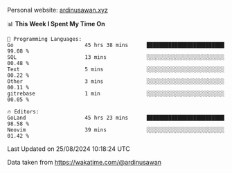 Personal website: [ardinusawan.xyz](https://ardinusawan.xyz)

<!--START_SECTION:waka-->
📊 **This Week I Spent My Time On** 

```text
💬 Programming Languages: 
Go                       45 hrs 38 mins      █████████████████████████   99.08 % 
SQL                      13 mins             ░░░░░░░░░░░░░░░░░░░░░░░░░   00.48 % 
Text                     5 mins              ░░░░░░░░░░░░░░░░░░░░░░░░░   00.22 % 
Other                    3 mins              ░░░░░░░░░░░░░░░░░░░░░░░░░   00.11 % 
gitrebase                1 min               ░░░░░░░░░░░░░░░░░░░░░░░░░   00.05 % 

🔥 Editors: 
GoLand                   45 hrs 23 mins      █████████████████████████   98.58 % 
Neovim                   39 mins             ░░░░░░░░░░░░░░░░░░░░░░░░░   01.42 % 
```


 Last Updated on 25/08/2024 10:18:24 UTC
<!--END_SECTION:waka-->
Data taken from https://wakatime.com/@ardinusawan
